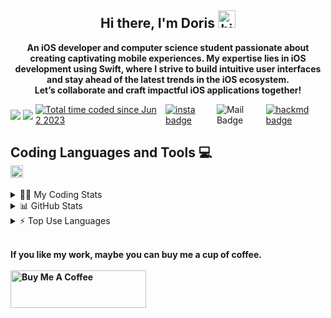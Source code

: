 <h2 align="center">
  <strong>
    Hi there, I'm Doris 
    <img src="https://user-images.githubusercontent.com/1303154/88677602-1635ba80-d120-11ea-84d8-d263ba5fc3c0.gif" width="28px" height="28px" alt="hi">
  </strong>
</h2>

<p align="center">
  <strong>
    An iOS developer and computer science student passionate about creating captivating mobile experiences. My expertise lies in iOS development using Swift, where I strive to build intuitive user interfaces and stay ahead of the latest trends in the iOS ecosystem. </br>Let’s collaborate and craft impactful iOS applications together!
  </strong>
</p>

<div style="display: flex; align-items: center;">

  <img src="http://img.shields.io/badge/Code%20Time-5%20hrs%2020%20mins-blue">
  <span style="margin-right: 4px;"></span>
  <img src="https://komarev.com/ghpvc/?username=Doris-WenZiYing">
  <span style="margin-right: 4px;"></span>
  <a href="https://wakatime.com/@d27a07f2-8cfe-4db0-bd50-e86889bf80e8?style=social" target="_blank">
  <img 
        src="https://wakatime.com/badge/user/d27a07f2-8cfe-4db0-bd50-e86889bf80e8.svg" 
        alt="Total time coded since Jun 2 2023" />
  </a>
  <span style="margin-right: 4px;"></span>
  <a href="https://www.instagram.com/dolores_dione/" target="_blank">
  <img src="https://img.shields.io/badge/%20-dolores__dione-e84393?style=flat&labelColor=e84393&logo=instagram&logoColor=white" alt="insta badge">
  </a>
  <span style="margin-right: 4px;"></span>
  <img src="https://img.shields.io/badge/%20-doris070714-c0392b?style=flat&labelColor=c0392b&logo=gmail&logoColor=white" alt="Mail Badge">
  <span style="margin-right: 4px;"></span>
  <a href="https://hackmd.io/@rizzyD" target="_blank">
    <img src="https://img.shields.io/badge/%20-%40rizzy__D-%23555d6b?style=flat&logo=mdbook&logoColor=white" alt="hackmd badge">
  </a>
</div>

<h2 align="left">
  <strong>
    Coding Languages and Tools 💻</br>
  </strong>
  <img src="https://cdn.jsdelivr.net/gh/devicons/devicon/icons/swift/swift-original.svg" / height=20 width=20>
</h2>

<details>
<summary> 👩‍💻 My Coding Stats</summary></br>
<!--START_SECTION:waka-->

**🐱 My GitHub Data**

> 📦 76.9 kB Used in GitHub's Storage
>
> 🏆 54 Contributions in the Year 2023
>
> 🚫 Not Opted to Hire
>
> 📜 5 Public Repositories
>
> 🔑 3 Private Repositories
>
> **I'm an Early 🐤**

```text
🌞 Morning                48 commits          ██░░░░░░░░░░░░░░░░░░░░░░░   09.52 %
🌆 Daytime                366 commits         ██████████████████░░░░░░░   72.62 %
🌃 Evening                70 commits          ███░░░░░░░░░░░░░░░░░░░░░░   13.89 %
🌙 Night                  20 commits          █░░░░░░░░░░░░░░░░░░░░░░░░   03.97 %
```

📅 **I'm Most Productive on Wednesday**

```text
Monday                   124 commits         ██████░░░░░░░░░░░░░░░░░░░   24.60 %
Tuesday                  25 commits          █░░░░░░░░░░░░░░░░░░░░░░░░   04.96 %
Wednesday                154 commits         ████████░░░░░░░░░░░░░░░░░   30.56 %
Thursday                 2 commits           ░░░░░░░░░░░░░░░░░░░░░░░░░   00.40 %
Friday                   51 commits          ███░░░░░░░░░░░░░░░░░░░░░░   10.12 %
Saturday                 116 commits         ██████░░░░░░░░░░░░░░░░░░░   23.02 %
Sunday                   32 commits          ██░░░░░░░░░░░░░░░░░░░░░░░   06.35 %
```

📊 **This Week I Spent My Time On**

```text
🕑︎ Time Zone: Asia/Taipei

💬 Programming Languages:
Markdown                 2 hrs 38 mins       ███████████████░░░░░░░░░░   59.38 %
Text                     40 mins             ████░░░░░░░░░░░░░░░░░░░░░   15.27 %
YAML                     33 mins             ███░░░░░░░░░░░░░░░░░░░░░░   12.61 %
Python                   31 mins             ███░░░░░░░░░░░░░░░░░░░░░░   11.85 %
Git                      2 mins              ░░░░░░░░░░░░░░░░░░░░░░░░░   00.89 %

🔥 Editors:
VS Code                  4 hrs 26 mins       █████████████████████████   100.00 %

🐱‍💻 Projects:
Intro                    2 hrs 39 mins       ███████████████░░░░░░░░░░   60.05 %
yolov5                   53 mins             █████░░░░░░░░░░░░░░░░░░░░   20.17 %
yolov5-master            22 mins             ██░░░░░░░░░░░░░░░░░░░░░░░   08.53 %
Model                    20 mins             ██░░░░░░░░░░░░░░░░░░░░░░░   07.65 %
Data Augmentation        9 mins              █░░░░░░░░░░░░░░░░░░░░░░░░   03.60 %

💻 Operating System:
Mac                      4 hrs 26 mins       █████████████████████████   100.00 %
```

**I Mostly Code in Swift**

```text
Swift                    3 repos             █████████░░░░░░░░░░░░░░░░   37.50 %
C                        2 repos             ██████░░░░░░░░░░░░░░░░░░░   25.00 %
JavaScript               1 repo              ███░░░░░░░░░░░░░░░░░░░░░░   12.50 %
HTML                     1 repo              ███░░░░░░░░░░░░░░░░░░░░░░   12.50 %
Vue                      1 repo              ███░░░░░░░░░░░░░░░░░░░░░░   12.50 %
```

Last Updated on 06/06/2023 08:10:50 UTC

<!--END_SECTION:waka-->
</details>

<details> 
<summary> 📊 GitHub Stats </summary>
<img src="https://github-readme-stats.vercel.app/api?username=Doris-WenZiYing&show_icons=true&hide_border=true&count_private=true&theme=dark" alt="Doris-WenZiYing"></br>
<img src="https://github-profile-trophy.vercel.app/?username=Doris-WenZiYing&theme=juicyfresh&no-frame=true&column=4&row=3" alt="Doris-WenZiYing"></br>
<img src="https://github-readme-streak-stats.herokuapp.com/?user=Doris-WenZiYing&theme=dark&hide_border=true" alt="Doris-WenZiYing">
</details>

<details>
<summary> ⚡️ Top Use Languages </summary>
<img src="https://github-readme-stats.vercel.app/api/top-langs?username=Doris-WenZiYing&show_icons=true&locale=en&layout=compact&theme=dark&hide_border=true" alt="Doris-WenZiYing">
</details>

<p>
  </br><strong>If you like my work, maybe you can buy me a cup of coffee.</br></br><strong>
  <a href="https://www.buymeacoffee.com/rizzyD" target="_blank">
    <img 
      src="https://cdn.buymeacoffee.com/buttons/v2/default-yellow.png" 
      alt="Buy Me A Coffee" 
      style="height: 60px !important;width: 217px !important;" 
    />
  </a>
</p>

